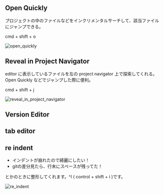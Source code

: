 ## Open Quickly

プロジェクトの中のファイルなどをインクリメンタルサーチして、該当ファイルにジャンプできる。

cmd + shift + o

![open_quickly](https://raw.github.com/mixi-inc/iOSTraining/master/Doc/Images/Xcode_tips/open_quickly.png)

## Reveal in Project Navigator

editor に表示しているファイルを左の project navigator 上で探索してくれる。Open Quickly などでジャンプした際に便利。

cmd + shift + j

![reveal_in_project_navigator](https://raw.github.com/mixi-inc/iOSTraining/master/Doc/Images/Xcode_tips/reveal_in_project_navigator.png)

## Version Editor


## tab editor

## re indent

- インデントが崩れたので綺麗にしたい！
- gitの差分見たら、行末にスペースが残ってた！

とかのときに整形してくれます。^I  ( control + shift + i )です。

![re_indent](https://raw.github.com/mixi-inc/iOSTraining/master/Doc/Images/Xcode_tips/re-indent.png)